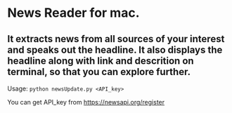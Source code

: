 # News Reader for mac.
## It extracts news from all sources of your interest and speaks out the headline. It also displays the headline along with link and descrition on terminal, so that you can explore further. 

Usage:
```python newsUpdate.py <API_key>```

You can get API_key from https://newsapi.org/register

